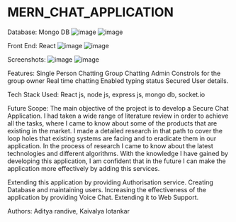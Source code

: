 # MERN_CHAT_APPLICATION
Database: Mongo DB
![image](https://user-images.githubusercontent.com/103991662/204250498-5d88ce0d-ae49-4565-afde-443beeb89cc6.png)
![image](https://user-images.githubusercontent.com/103991662/204250809-82e96dd2-edb0-462f-9c1b-2704b6a53cb0.png)

Front End: React
![image](https://user-images.githubusercontent.com/103991662/204251525-a604005d-ac26-4b9a-abbb-37c6e786ce2c.png)
![image](https://user-images.githubusercontent.com/103991662/204251730-5e379f46-20a2-4d66-9994-d2845fa1a2ff.png)

Screenshots:
![image](https://user-images.githubusercontent.com/103991662/204252444-b8a61725-3e44-4c9b-8b56-e46f5519f48f.png)
![image](https://user-images.githubusercontent.com/103991662/204252739-6b4dab7e-3a3c-45b5-bae1-ecb5e6a78ce9.png)

Features:
Single Person Chatting
Group Chatting
Admin Constrols for the group owner
Real time chatting 
Enabled typing status
Secured User details.

Tech Stack Used: React js, node js, express js, mongo db, socket.io

Future Scope: The main objective of the project is to develop a Secure Chat Application. I had taken a wide range of literature review in order to achieve all the tasks, where I came to know about some of the products that are existing in the market. I made a detailed research in that path to cover the loop holes that existing systems are facing and to eradicate them in our application. In the process of research I came to know about the latest technologies and different algorithms.
With the knowledge I have gained by developing this application, I am confident that in the future I can make the application more effectively by adding this services.

Extending this application by providing Authorisation service.
Creating Database and maintaining users.
Increasing the effectiveness of the application by providing Voice Chat.
Extending it to Web Support.

Authors: Aditya randive, Kaivalya lotankar
